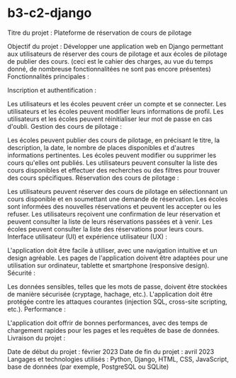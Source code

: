 # b3-c2-django
Titre du projet : Plateforme de réservation de cours de pilotage

Objectif du projet : Développer une application web en Django permettant aux utilisateurs de réserver des cours de pilotage et aux écoles de pilotage de publier des cours.
(ceci est le cahier des charges, au vue du temps donné, de nombreuse fonctionnalitées ne sont pas encore présentes)
Fonctionnalités principales :

Inscription et authentification :

Les utilisateurs et les écoles peuvent créer un compte et se connecter.
Les utilisateurs et les écoles peuvent modifier leurs informations de profil.
Les utilisateurs et les écoles peuvent réinitialiser leur mot de passe en cas d'oubli.
Gestion des cours de pilotage :

Les écoles peuvent publier des cours de pilotage, en précisant le titre, la description, la date, le nombre de places disponibles et d'autres informations pertinentes.
Les écoles peuvent modifier ou supprimer les cours qu'elles ont publiés.
Les utilisateurs peuvent consulter la liste des cours disponibles et effectuer des recherches ou des filtres pour trouver des cours spécifiques.
Réservation des cours de pilotage :

Les utilisateurs peuvent réserver des cours de pilotage en sélectionnant un cours disponible et en soumettant une demande de réservation.
Les écoles sont informées des nouvelles réservations et peuvent les accepter ou les refuser.
Les utilisateurs reçoivent une confirmation de leur réservation et peuvent consulter la liste de leurs réservations passées et à venir.
Les écoles peuvent consulter la liste des réservations pour leurs cours.
Interface utilisateur (UI) et expérience utilisateur (UX) :

L'application doit être facile à utiliser, avec une navigation intuitive et un design agréable.
Les pages de l'application doivent être adaptées pour une utilisation sur ordinateur, tablette et smartphone (responsive design).
Sécurité :

Les données sensibles, telles que les mots de passe, doivent être stockées de manière sécurisée (cryptage, hachage, etc.).
L'application doit être protégée contre les attaques courantes (injection SQL, cross-site scripting, etc.).
Performance :

L'application doit offrir de bonnes performances, avec des temps de chargement rapides pour les pages et les requêtes de base de données.
Livraison du projet :

Date de début du projet : février 2023
Date de fin du projet : avril 2023
Langages et technologies utilisés : Python, Django, HTML, CSS, JavaScript, base de données (par exemple, PostgreSQL ou SQLite)
